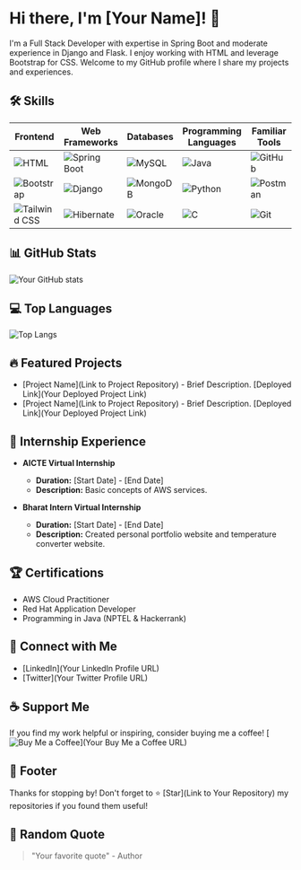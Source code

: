 <!-- Your Name or Project Title -->
# Hi there, I'm [Your Name]! 👋
<!-- Brief Description -->
I'm a Full Stack Developer with expertise in Spring Boot and moderate experience in Django and Flask. I enjoy working with HTML and leverage Bootstrap for CSS. Welcome to my GitHub profile where I share my projects and experiences.

<!-- Skills -->
## 🛠️ Skills

| Frontend | Web Frameworks | Databases | Programming Languages | Familiar Tools | IDEs |
|----------|----------------|-----------|-----------------------|----------------|------|
| ![HTML](https://img.icons8.com/color/48/000000/html-5--v1.png) | ![Spring Boot](https://img.icons8.com/color/48/000000/spring-logo.png) | ![MySQL](https://img.icons8.com/color/48/000000/mysql-logo.png) | ![Java](https://img.icons8.com/color/48/000000/java-coffee-cup-logo.png) | ![GitHub](https://img.icons8.com/color/48/000000/github-2.png) | ![Eclipse](https://github.com/R-Venkat-Kalyan/Kalyan959/assets/110080245/338f782d-67a3-4cbe-8e1f-428009998446)|
| ![Bootstrap](https://img.icons8.com/color/48/000000/bootstrap.png) | ![Django](https://img.icons8.com/color/48/000000/django.png) | ![MongoDB](https://img.icons8.com/color/48/000000/mongodb.png) | ![Python](https://img.icons8.com/color/48/000000/python.png) | ![Postman](https://img.icons8.com/dusk/48/000000/postman-api.png) | ![VS Code](https://github.com/R-Venkat-Kalyan/Kalyan959/assets/110080245/36cb29ea-dbad-4b76-8654-2bc7c63c9efc)|
| ![Tailwind CSS](https://icons8.com/icon/FnnFuAIw4e8j/tailwind-css) | ![Hibernate](https://img.icons8.com/color/48/000000/hibernate.png) | ![Oracle](https://img.icons8.com/color/48/000000/oracle-logo.png) | ![C](https://img.icons8.com/color/48/000000/c-programming.png) | ![Git](https://img.icons8.com/color/48/000000/git.png) | ![PyCharm](https://img.icons8.com/color/48/000000/pycharm.png) |

<!-- GitHub Stats -->
## 📊 GitHub Stats
![Your GitHub stats](https://github-readme-stats.vercel.app/api?username=YourGitHubUsername&show_icons=true&theme=radical)

<!-- Top Languages -->
## 💻 Top Languages
![Top Langs](https://github-readme-stats.vercel.app/api/top-langs/?username=YourGitHubUsername&layout=compact&theme=radical)

<!-- Featured Projects -->
## 🔥 Featured Projects
- [Project Name](Link to Project Repository) - Brief Description. [Deployed Link](Your Deployed Project Link)
- [Project Name](Link to Project Repository) - Brief Description. [Deployed Link](Your Deployed Project Link)

<!-- Internship Experience -->
## 🚀 Internship Experience
- **AICTE Virtual Internship**
  - **Duration:** [Start Date] - [End Date]
  - **Description:** Basic concepts of AWS services.

- **Bharat Intern Virtual Internship**
  - **Duration:** [Start Date] - [End Date]
  - **Description:** Created personal portfolio website and temperature converter website.

<!-- Certifications -->
## 🏆 Certifications
- AWS Cloud Practitioner
- Red Hat Application Developer
- Programming in Java (NPTEL & Hackerrank)

<!-- Connect with Me -->
## 🌟 Connect with Me
- [LinkedIn](Your LinkedIn Profile URL)
- [Twitter](Your Twitter Profile URL)

<!-- Support Me -->
## ☕ Support Me
If you find my work helpful or inspiring, consider buying me a coffee!
[![Buy Me a Coffee](https://img.shields.io/badge/Buy%20Me%20a%20Coffee-donate-orange.svg)](Your Buy Me a Coffee URL)

<!-- Footer -->
## 📝 Footer
Thanks for stopping by! Don't forget to ⭐️ [Star](Link to Your Repository) my repositories if you found them useful!

<!-- Random Quote -->
## 🧠 Random Quote
> "Your favorite quote" - Author

